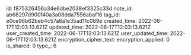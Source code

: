 id: f875326456a34e6dbe2038ef3325c33d
note_id: ab68297d900f40a3a08dda7556abaf16
tag_id: e0ce96b62beb4c57a6a1e35ad11c089e
created_time: 2022-06-17T12:03:13.621Z
updated_time: 2022-06-17T12:03:13.621Z
user_created_time: 2022-06-17T12:03:13.621Z
user_updated_time: 2022-06-17T12:03:13.621Z
encryption_cipher_text: 
encryption_applied: 0
is_shared: 0
type_: 6